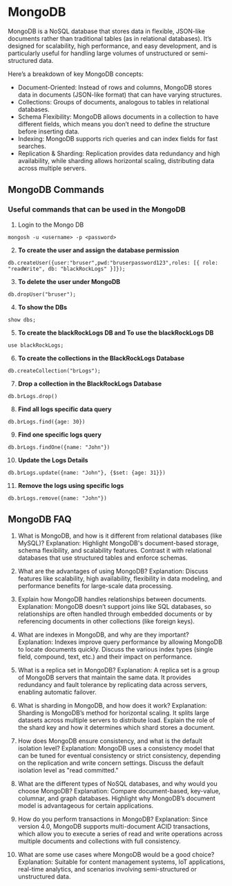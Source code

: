# MongoDB

MongoDB is a NoSQL database that stores data in flexible, JSON-like documents rather than traditional tables (as in relational databases). It’s designed for scalability, high performance, and easy development, and is particularly useful for handling large volumes of unstructured or semi-structured data.

Here’s a breakdown of key MongoDB concepts:

- Document-Oriented: Instead of rows and columns, MongoDB stores data in documents (JSON-like format) that can have varying structures.
- Collections: Groups of documents, analogous to tables in relational databases.
- Schema Flexibility: MongoDB allows documents in a collection to have different fields, which means you don’t need to define the structure before inserting data.
- Indexing: MongoDB supports rich queries and can index fields for fast searches.
- Replication & Sharding: Replication provides data redundancy and high availability, while sharding allows horizontal scaling, distributing data across multiple servers.

## MongoDB Commands

### Useful commands that can be used in the MongoDB

1. Login to the Mongo DB 
```
mongosh -u <username> -p <password>
```

2. **To create the user and assign the database permission**
```
db.createUser({user:"bruser",pwd:"bruserpassword123",roles: [{ role: "readWrite", db: "blackRockLogs" }]}); 
```

3. **To delete the user under MongoDB**
```
db.dropUser("bruser");
```

4. **To show the DBs**
```
show dbs;
```

5. **To create the blackRockLogs DB and To use the blackRockLogs DB**
```
use blackRockLogs;
```

6. **To create the collections in the BlackRockLogs Database**
```
db.createCollection("brLogs"); 
```

7. **Drop a collection in the BlackRockLogs Database**
```
db.brLogs.drop()
```

8. **Find all logs specific data query**
```
db.brLogs.find({age: 30})
```

9. **Find one specific logs query**
```
db.brLogs.findOne({name: "John"})
```

10. **Update the Logs Details**
```
db.brLogs.update({name: "John"}, {$set: {age: 31}})
```

11. **Remove the logs using specific logs**
```
db.brLogs.remove({name: "John"})
```

## MongoDB FAQ

1. What is MongoDB, and how is it different from relational databases (like MySQL)?
Explanation: Highlight MongoDB's document-based storage, schema flexibility, and scalability features. Contrast it with relational databases that use structured tables and enforce schemas.

2. What are the advantages of using MongoDB?
Explanation: Discuss features like scalability, high availability, flexibility in data modeling, and performance benefits for large-scale data processing.

3. Explain how MongoDB handles relationships between documents.
Explanation: MongoDB doesn’t support joins like SQL databases, so relationships are often handled through embedded documents or by referencing documents in other collections (like foreign keys).

4. What are indexes in MongoDB, and why are they important?
Explanation: Indexes improve query performance by allowing MongoDB to locate documents quickly. Discuss the various index types (single field, compound, text, etc.) and their impact on performance.

5. What is a replica set in MongoDB?
Explanation: A replica set is a group of MongoDB servers that maintain the same data. It provides redundancy and fault tolerance by replicating data across servers, enabling automatic failover.

6. What is sharding in MongoDB, and how does it work?
Explanation: Sharding is MongoDB’s method for horizontal scaling. It splits large datasets across multiple servers to distribute load. Explain the role of the shard key and how it determines which shard stores a document.

7. How does MongoDB ensure consistency, and what is the default isolation level?
Explanation: MongoDB uses a consistency model that can be tuned for eventual consistency or strict consistency, depending on the replication and write concern settings. Discuss the default isolation level as "read committed."

8. What are the different types of NoSQL databases, and why would you choose MongoDB?
Explanation: Compare document-based, key-value, columnar, and graph databases. Highlight why MongoDB’s document model is advantageous for certain applications.

9. How do you perform transactions in MongoDB?
Explanation: Since version 4.0, MongoDB supports multi-document ACID transactions, which allow you to execute a series of read and write operations across multiple documents and collections with full consistency.

10. What are some use cases where MongoDB would be a good choice?
Explanation: Suitable for content management systems, IoT applications, real-time analytics, and scenarios involving semi-structured or unstructured data.
